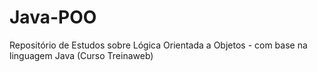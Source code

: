 # Java-POO
Repositório de Estudos sobre Lógica Orientada a Objetos - com base na linguagem Java (Curso Treinaweb)

